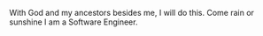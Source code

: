 With God and my ancestors besides me, I will do this. Come rain or sunshine I am a Software Engineer.
